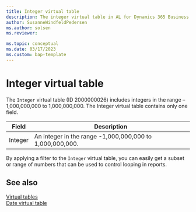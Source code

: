 ```yaml
---
title: Integer virtual table
description: The integer virtual table in AL for Dynamics 365 Business Central
author: SusanneWindfeldPedersen
ms.author: solsen
ms.reviewer: 

ms.topic: conceptual
ms.date: 03/17/2023
ms.custom: bap-template
---
```


# Integer virtual table

The `Integer` virtual table (ID 2000000026) includes integers in the range –1,000,000,000 to 1,000,000,000. The Integer virtual table contains only one field.

| Field	| Description |
|-------|-------------|
|Integer| An integer in the range -1,000,000,000 to 1,000,000,000.|

By applying a filter to the `Integer` virtual table, you can easily get a subset or range of numbers that can be used to control looping in reports.

## See also

[Virtual tables](devenv-virtual-tables.md)  
[Date virtual table](devenv-date-virtual-table.md)